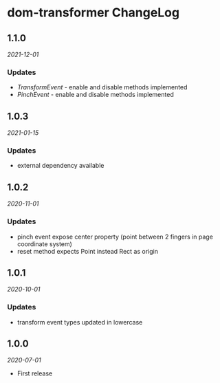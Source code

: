 # dom-transformer ChangeLog

## 1.1.0

_2021-12-01_

### Updates

- _TransformEvent_ - enable and disable methods implemented
- _PinchEvent_ - enable and disable methods implemented

## 1.0.3

_2021-01-15_

### Updates

- external dependency available

## 1.0.2

_2020-11-01_

### Updates

- pinch event expose center property (point between 2 fingers in page coordinate system)
- reset method expects Point instead Rect as origin

## 1.0.1

_2020-10-01_

### Updates

- transform event types updated in lowercase

## 1.0.0

_2020-07-01_

- First release
